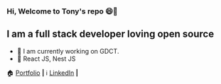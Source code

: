 ### Hi, Welcome to Tony's repo :smile::wave:

<!--
**tpark43/tpark43** is a ✨ _special_ ✨ repository because its `README.md` (this file) appears on your GitHub profile.

Here are some ideas to get you started:

- 🔭 I’m currently working on ...
- 🌱 I’m currently learning ...
- 👯 I’m looking to collaborate on ...
- 🤔 I’m looking for help with ...
- 💬 Ask me about ...
- 📫 How to reach me: ...
- 😄 Pronouns: ...
- ⚡ Fun fact: ...
-->

## I am a full stack developer loving open source

- :office: I am currently working on GDCT. 
- :book: React JS, Nest JS

:house: [Portfolio] **|**
:information_source: [LinkedIn] **|**

[portfolio]: https://tonypark.cf/
[linkedin]: https://www.linkedin.com/in/tonypark0403/
